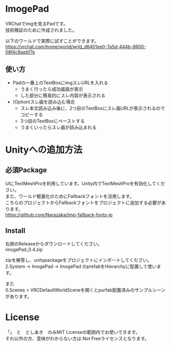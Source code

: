# ImogePad
 VRChatでimgを見るPadです。  
 技術検証のために作成されました。


以下のワールドで実際に試すことができます。  
 https://vrchat.com/home/world/wrld_d6401ee0-7a5d-444b-9800-08f4c8aebf7e

## 使い方
- Padの一番上のTextBoxにimgスレURLを入れる
    - うまく行ったら成功画面が表示
    - した部分に簡易的にスレ内容が表示される
- (Option)スレ画を読み込む場合
    - スレ本文読み込み後に、2つ目のTextBoxにスレ画URLが表示されるのでコピーする
    - 3つ目のTextBoxにペーストする
    - うまくいったらスレ画が読み込まれる

# Unityへの追加方法

## 必須Package
UIにTextMeshProを利用しています。Unity内でTextMeshProを有効化してください。  
また、ワールド軽量化のためにFallbackフォントを活用します。  
こちらのプロジェクトからFallbackフォントをプロジェクトに追加する必要があります。  
https://github.com/Narazaka/tmp-fallback-fonts-jp

## Install
右側のReleaseからダウンロードしてください。  
imogePad_0.4.zip

zipを解答し、unitypackageをプロジェクトにインポートしてください。  
2.System -> ImogePad -> ImogePad のprefabをHierarchyに配置して使います。  

また  
0.Scenes > VRCDefaultWorldSceneを開くとpurfab配置済みのサンプルシーンがあります。

# License
「」　と　としあき　のみMIT Licenseの範囲内でお使いできます。  
それ以外の方、意味がわからない方は Not Freeライセンスとなります。
